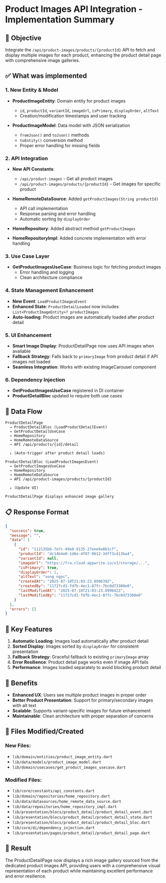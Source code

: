 # Product Images API Integration - Implementation Summary

## 🎯 **Objective**
Integrate the `/api/product-images/products/{productId}` API to fetch and display multiple images for each product, enhancing the product detail page with comprehensive image galleries.

## ✅ **What was implemented**

### 1. **New Entity & Model**
- **ProductImageEntity**: Domain entity for product images
  - `id`, `productId`, `variantId`, `imageUrl`, `isPrimary`, `displayOrder`, `altText`
  - Creation/modification timestamps and user tracking

- **ProductImageModel**: Data model with JSON serialization
  - `fromJson()` and `toJson()` methods
  - `toEntity()` conversion method
  - Proper error handling for missing fields

### 2. **API Integration**
- **New API Constants**:
  - `/api/product-images` - Get all product images
  - `/api/product-images/products/{productId}` - Get images for specific product

- **HomeRemoteDataSource**: Added `getProductImages(String productId)`
  - API call implementation
  - Response parsing and error handling
  - Automatic sorting by `displayOrder`

- **HomeRepository**: Added abstract method `getProductImages`
- **HomeRepositoryImpl**: Added concrete implementation with error handling

### 3. **Use Case Layer**
- **GetProductImagesUseCase**: Business logic for fetching product images
  - Error handling and logging
  - Clean architecture compliance

### 4. **State Management Enhancement**
- **New Event**: `LoadProductImagesEvent`
- **Enhanced State**: `ProductDetailLoaded` now includes `List<ProductImageEntity>? productImages`
- **Auto-loading**: Product images are automatically loaded after product detail

### 5. **UI Enhancement**
- **Smart Image Display**: ProductDetailPage now uses API images when available
- **Fallback Strategy**: Falls back to `primaryImage` from product detail if API images not loaded
- **Seamless Integration**: Works with existing ImageCarousel component

### 6. **Dependency Injection**
- **GetProductImagesUseCase** registered in DI container
- **ProductDetailBloc** updated to require both use cases

## 🔄 **Data Flow**
```
ProductDetailPage 
  → ProductDetailBloc (LoadProductDetailEvent)
  → GetProductDetailUseCase 
  → HomeRepository 
  → HomeRemoteDataSource 
  → API /api/products/{id}/detail

  ↓ (Auto-trigger after product detail loads)

ProductDetailBloc (LoadProductImagesEvent)
  → GetProductImagesUseCase
  → HomeRepository
  → HomeRemoteDataSource
  → API /api/product-images/products/{productId}

  ↓ (Update UI)

ProductDetailPage displays enhanced image gallery
```

## 📋 **Response Format**
```json
{
  "success": true,
  "message": "",
  "data": [
    {
      "id": "112135bb-7e7c-49e8-9135-27eee9a8b1cf",
      "productId": "dc14b4e0-1d6e-4f07-9612-3dff3c413ba4",
      "variantId": null,
      "imageUrl": "https://fra.cloud.appwrite.io/v1/storage/...",
      "isPrimary": true,
      "displayOrder": 1,
      "altText": "vong ngọc",
      "createdAt": "2025-07-10T21:03:23.899639Z",
      "createdBy": "11727cd1-fdfb-4ec1-87fc-7bc0d73300e0",
      "lastModifiedAt": "2025-07-10T21:03:23.899642Z",
      "lastModifiedBy": "11727cd1-fdfb-4ec1-87fc-7bc0d73300e0"
    }
  ],
  "errors": []
}
```

## 🔧 **Key Features**
1. **Automatic Loading**: Images load automatically after product detail
2. **Sorted Display**: Images sorted by `displayOrder` for consistent presentation
3. **Fallback Strategy**: Graceful fallback to existing `primaryImage` array
4. **Error Resilience**: Product detail page works even if image API fails
5. **Performance**: Images loaded separately to avoid blocking product detail

## 🚀 **Benefits**
- **Enhanced UX**: Users see multiple product images in proper order
- **Better Product Presentation**: Support for primary/secondary images with alt text
- **Scalable**: Supports variant-specific images for future enhancement
- **Maintainable**: Clean architecture with proper separation of concerns

## 📁 **Files Modified/Created**
### New Files:
- `lib/domain/entities/product_image_entity.dart`
- `lib/data/models/product_image_model.dart`
- `lib/domain/usecases/get_product_images_usecase.dart`

### Modified Files:
- `lib/core/constants/api_constants.dart`
- `lib/domain/repositories/home_repository.dart`
- `lib/data/datasources/home_remote_data_source.dart`
- `lib/data/repositories/home_repository_impl.dart`
- `lib/presentation/blocs/product_detail/product_detail_event.dart`
- `lib/presentation/blocs/product_detail/product_detail_state.dart`
- `lib/presentation/blocs/product_detail/product_detail_bloc.dart`
- `lib/core/di/dependency_injection.dart`
- `lib/presentation/pages/product_detail/product_detail_page.dart`

## 🎉 **Result**
The ProductDetailPage now displays a rich image gallery sourced from the dedicated product images API, providing users with a comprehensive visual representation of each product while maintaining excellent performance and error resilience.
